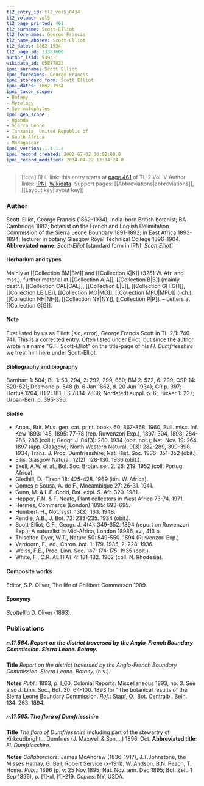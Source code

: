 ```yaml
---
tl2_entry_id: tl2_vol5_0434
tl2_volume: vol5
tl2_page_printed: 461
tl2_surname: Scott-Elliot
tl2_forenames: George Francis
tl2_name_abbrev: Scott-Elliot
tl2_dates: 1862-1934
tl2_page_id: 33333600
author_lsid: 9393-1
wikidata_id: Q5877823
ipni_surname: Scott Elliot
ipni_forenames: George Francis
ipni_standard_form: Scott Elliot
ipni_dates: 1862-1934
ipni_taxon_scope: 
- Botany
- Mycology
- Spermatophytes
ipni_geo_scope: 
- Uganda
- Sierra Leone
- Tanzania, United Republic of
- South Africa
- Madagascar
ipni_version: 1.1.1.4
ipni_record_created: 2003-07-02 00:00:00.0
ipni_record_modified: 2014-04-22 13:34:24.0
---
```


> [!cite] BHL link: this entry starts at [page 461](https://www.biodiversitylibrary.org/page/33333600) of TL-2 Vol. V
> Author links: [IPNI](https://www.ipni.org/a/9393-1), [Wikidata](https://www.wikidata.org/wiki/Q5877823). Support pages: [[Abbreviations|abbreviations]], [[Layout key|layout key]]

### Author

Scott-Elliot, George Francis (1862-1934), India-born British botanist; BA Cambridge 1882; botanist on the French and English Delimitation Commission of the Sierra Leone Boundary 1891-1892; in East Africa 1893-1894; lecturer in botany Glasgow Royal Technical College 1896-1904. 
**Abbreviated name**: *Scott-Elliot* \[standard form in IPNI: *Scott Elliot*\]

#### Herbarium and types

Mainly at [[Collection BM|BM]] and [[Collection K|K]] (3251 W. Afr. and mss.); further material at [[Collection A|A]], [[Collection B|B]] (mainly destr.), [[Collection CAL|CAL]], [[Collection E|E]], [[Collection GH|GH]], [[Collection LE|LE]], [[Collection MO|MO]], [[Collection MPU|MPU]] (lich.), [[Collection NH|NH]], [[Collection NY|NY]], [[Collection P|P]]. – Letters at [[Collection G|G]].

#### Note

First listed by us as Elliott \[sic, error\], George Francis Scott in TL-2/1: 740-741. This is a corrected entry. Often listed under Elliot, but since the author wrote his name "G.F. Scott-Elliot" on the title-page of his *Fl. Dumfriesshire* we treat him here under Scott-Elliot.

#### Bibliography and biography

Barnhart 1: 504; BL 1: 53, 294, 2: 292, 299, 650; BM 2: 522, 6: 299; CSP 14: 820-821; Desmond p. 548 (b. 6 Jan 1862, d. 20 Jun 1934); GR p. 397; Hortus 1204; IH 2: 181; LS 7834-7836; Nordstedt suppl. p. 6; Tucker 1: 227; Urban-Berl. p. 395-396.

#### Biofile

- Anon., Brit. Mus. gen. cat. print. books 60: 867-868. 1960; Bull. misc. Inf. Kew 1893: 145, 1895: 77-78 (rep. Ruwenzori Exp.), 1897: 304, 1898: 284-285, 286 (coll.); Geogr. J. 84(3): 280. 1934 (obit. not.); Nat. Nov. 19: 264. 1897 (app. Glasgow); North Western Natural. 9(3): 282-289, 390-398. 1934; Trans. J. Proc. Dumfriesshire; Nat. Hist. Soc. 1936: 351-352 (obit.).
- Ellis, Glasgow Natural. 12(2): 128-130. 1936 (obit.).
- Exell, A.W. et al., Bol. Soc. Broter. ser. 2. 26: 219. 1952 (coll. Portug. Africa).
- Gledhill, D., Taxon 18: 425-428. 1969 (itin. W. Africa).
- Gomes e Sousa, A. de F., Moçambique 27: 26-31. 1941.
- Gunn, M. & L.E. Codd, Bot. expl. S. Afr. 320. 1981.
- Hepper, F.N. & F. Neate, Plant collectors in West Africa 73-74. 1971.
- Hermes, Commerce (London) 1895: 693-695.
- Humbert, H., Not. syst. 13(3): 163. 1948.
- Rendle, A.B., J. Bot. 72: 233-235. 1934 (obit.).
- Scott-Elliot, G.F., Geogr. J. 4(4): 349-352. 1894 (report on Ruwenzori Exp.); A naturalist in Mid-Africa, London 18986, xvi, 413 p.
- Thiselton-Dyer, W.T., Nature 50: 549-550. 1894 (Ruwenzori Exp.).
- Verdoorn, F., ed., Chron. bot. 1: 179. 1935, 2: 228. 1936.
- Weiss, F.E., Proc. Linn. Soc. 147: 174-175. 1935 (obit.).
- White, F., C.R. AETFAT 4: 181-182. 1962 (coll. N. Rhodesia).

#### Composite works

Editor, S.P. Oliver, The life of Philibert Commerson 1909.

#### Eponymy

*Scottellia* D. Oliver (1893).

### Publications

##### n.11.564. Report on the district traversed by the Anglo-French Boundary Commission. Sierra Leone. Botany.

**Title**
*Report on the district traversed by the Anglo-French Boundary Commission. Sierra Leone. Botany.* (n.v.).

**Notes**
*Publ*.: 1893, p. I\_60. Colonial Reports. Miscellaneous 1893, no. 3. See also J. Linn. Soc., Bot. 30: 64-100. 1893 for "The botanical results of the Sierra Leone Boundary Commission.
*Ref*.: Stapf, O., Bot. Centralbl. Beih. 134: 263. 1894.

##### n.11.565. The flora of Dumfriesshire

**Title**
*The flora of Dumfriesshire* including part of the stewartry of Kirkcudbright... Dumfries (J. Maxwell & Son,...) 1896. Oct.
**Abbreviated title**: *Fl. Dumfriesshire*.

**Notes**
*Collaborators*: James McAndrew (1836-1917), J.T.Johnstone, the Misses Hamay, G. Bell, Robert Service (x-1911), W. Andson, B.N. Peach, T. Home.
*Publ*.: 1896 (p. v: 25 Nov 1895; Nat. Nov. ann. Dec 1895; Bot. Zeit. 1 Sep 1896), p. \[1\]-xl, \[1\]-219. *Copies*: NY, USDA.


